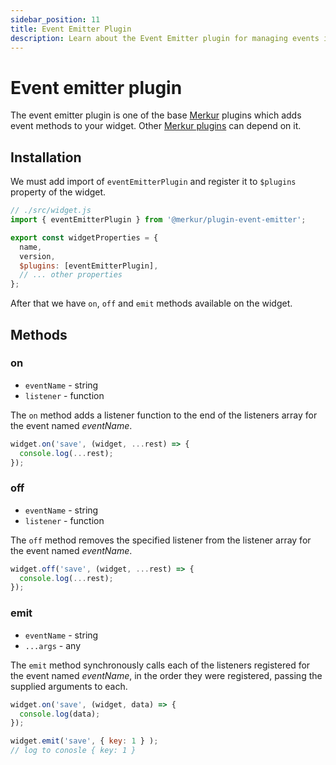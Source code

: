 ```yaml
---
sidebar_position: 11
title: Event Emitter Plugin
description: Learn about the Event Emitter plugin for managing events in Merkur
---
```


# Event emitter plugin

The event emitter plugin is one of the base [Merkur](/) plugins which adds event methods to your widget. Other [Merkur plugins](/docs/plugins) can depend on it.

## Installation

We must add import of `eventEmitterPlugin` and register it to `$plugins` property of the widget.

```javascript
// ./src/widget.js
import { eventEmitterPlugin } from '@merkur/plugin-event-emitter';

export const widgetProperties = {
  name,
  version,
  $plugins: [eventEmitterPlugin],
  // ... other properties
};

```

After that we have `on`, `off` and `emit` methods available on the widget.

## Methods

### on

- `eventName` - string
- `listener` - function

The `on` method adds a listener function to the end of the listeners array for the event named *eventName*.

```javascript
widget.on('save', (widget, ...rest) => {
  console.log(...rest);
});
```

### off

- `eventName` - string
- `listener` - function

The `off` method removes the specified listener from the listener array for the event named *eventName*.


```javascript
widget.off('save', (widget, ...rest) => {
  console.log(...rest);
});
```

### emit

- `eventName` - string
- `...args` - any

The `emit` method synchronously calls each of the listeners registered for the event named *eventName*, in the order they were registered, passing the supplied arguments to each.

```javascript
widget.on('save', (widget, data) => {
  console.log(data);
});

widget.emit('save', { key: 1 } );
// log to conosle { key: 1 }
```
